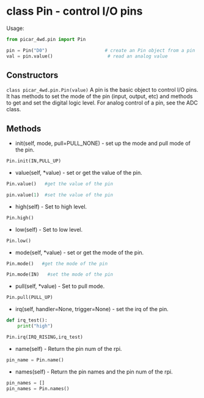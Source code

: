 # class Pin - control I/O pins

Usage:
```python
from picar_4wd.pin import Pin

pin = Pin("D0")                     # create an Pin object from a pin
val = pin.value()                    # read an analog value
```
## Constructors
```class picar_4wd.pin.Pin(value)```
A pin is the basic object to control I/O pins. It has methods to set the mode of the pin (input, output, etc) and methods to get and set the digital logic level. For analog control of a pin, see the ADC class.

## Methods
- init(self, mode, pull=PULL_NONE) - set up the mode and pull mode of the pin.
```python
Pin.init(IN,PULL_UP)
```

- value(self, *value) - set or get the value of the pin.
```python
Pin.value()   #get the value of the pin

pin.value(1)  #set the value of the pin
```

- high(self) - Set to high level.
```python
Pin.high()
```

- low(self) - Set to low level.
```python
Pin.low()
```

- mode(self, *value) - set or get the mode of the pin.
```python
Pin.mode()   #get the mode of the pin

Pin.mode(IN)   #set the mode of the pin
```

- pull(self, *value) - Set to pull mode.
```python
Pin.pull(PULL_UP)
```

- irq(self, handler=None, trigger=None) - set the irq of the pin.
```python
def irq_test():
    print("high")

Pin.irq(IRQ_RISING,irq_test) 
```
- name(self) - Return the pin num of the rpi.
```python
pin_name = Pin.name()
```
- names(self) - Return the pin names and the  pin num of the rpi.
```python
pin_names = []
pin_names = Pin.names()
```